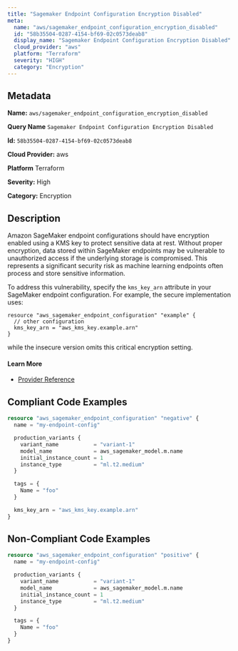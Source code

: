 ```yaml
---
title: "Sagemaker Endpoint Configuration Encryption Disabled"
meta:
  name: "aws/sagemaker_endpoint_configuration_encryption_disabled"
  id: "58b35504-0287-4154-bf69-02c0573deab8"
  display_name: "Sagemaker Endpoint Configuration Encryption Disabled"
  cloud_provider: "aws"
  platform: "Terraform"
  severity: "HIGH"
  category: "Encryption"
---
```

## Metadata

**Name:** `aws/sagemaker_endpoint_configuration_encryption_disabled`

**Query Name** `Sagemaker Endpoint Configuration Encryption Disabled`

**Id:** `58b35504-0287-4154-bf69-02c0573deab8`

**Cloud Provider:** aws

**Platform** Terraform

**Severity:** High

**Category:** Encryption

## Description
Amazon SageMaker endpoint configurations should have encryption enabled using a KMS key to protect sensitive data at rest. Without proper encryption, data stored within SageMaker endpoints may be vulnerable to unauthorized access if the underlying storage is compromised. This represents a significant security risk as machine learning endpoints often process and store sensitive information.

To address this vulnerability, specify the `kms_key_arn` attribute in your SageMaker endpoint configuration. For example, the secure implementation uses:
```
resource "aws_sagemaker_endpoint_configuration" "example" {
  // other configuration
  kms_key_arn = "aws_kms_key.example.arn"
}
```
while the insecure version omits this critical encryption setting.

#### Learn More

 - [Provider Reference](https://registry.terraform.io/providers/hashicorp/aws/latest/docs/resources/sagemaker_endpoint_configuration#kms_key_arn)


## Compliant Code Examples
```terraform
resource "aws_sagemaker_endpoint_configuration" "negative" {
  name = "my-endpoint-config"

  production_variants {
    variant_name           = "variant-1"
    model_name             = aws_sagemaker_model.m.name
    initial_instance_count = 1
    instance_type          = "ml.t2.medium"
  }

  tags = {
    Name = "foo"
  }

  kms_key_arn = "aws_kms_key.example.arn"
}

```
## Non-Compliant Code Examples
```terraform
resource "aws_sagemaker_endpoint_configuration" "positive" {
  name = "my-endpoint-config"

  production_variants {
    variant_name           = "variant-1"
    model_name             = aws_sagemaker_model.m.name
    initial_instance_count = 1
    instance_type          = "ml.t2.medium"
  }

  tags = {
    Name = "foo"
  }
}

```
